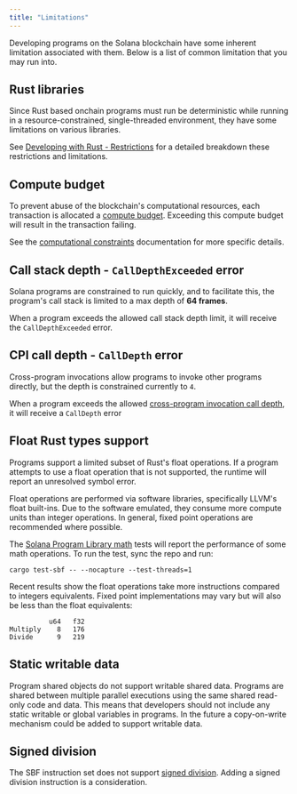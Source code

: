 ```yaml
---
title: "Limitations"
---
```


Developing programs on the Solana blockchain have some inherent limitation
associated with them. Below is a list of common limitation that you may run
into.

## Rust libraries

Since Rust based onchain programs must run be deterministic while running in a
resource-constrained, single-threaded environment, they have some limitations on
various libraries.

See
[Developing with Rust - Restrictions](/docs/programs/lang-rust.md#restrictions)
for a detailed breakdown these restrictions and limitations.

## Compute budget

To prevent abuse of the blockchain's computational resources, each transaction
is allocated a [compute budget](/docs/terminology.md#compute-budget). Exceeding
this compute budget will result in the transaction failing.

See the [computational constraints](/docs/core/fees.md#compute-budget)
documentation for more specific details.

## Call stack depth - `CallDepthExceeded` error

Solana programs are constrained to run quickly, and to facilitate this, the
program's call stack is limited to a max depth of **64 frames**.

When a program exceeds the allowed call stack depth limit, it will receive the
`CallDepthExceeded` error.

## CPI call depth - `CallDepth` error

Cross-program invocations allow programs to invoke other programs directly, but
the depth is constrained currently to `4`.

When a program exceeds the allowed
[cross-program invocation call depth](/docs/core/cpi.md), it will receive a
`CallDepth` error

## Float Rust types support

Programs support a limited subset of Rust's float operations. If a program
attempts to use a float operation that is not supported, the runtime will report
an unresolved symbol error.

Float operations are performed via software libraries, specifically LLVM's float
built-ins. Due to the software emulated, they consume more compute units than
integer operations. In general, fixed point operations are recommended where
possible.

The
[Solana Program Library math](https://github.com/solana-labs/solana-program-library/tree/master/libraries/math)
tests will report the performance of some math operations. To run the test, sync
the repo and run:

```shell
cargo test-sbf -- --nocapture --test-threads=1
```

Recent results show the float operations take more instructions compared to
integers equivalents. Fixed point implementations may vary but will also be less
than the float equivalents:

```text
          u64   f32
Multiply    8   176
Divide      9   219
```

## Static writable data

Program shared objects do not support writable shared data. Programs are shared
between multiple parallel executions using the same shared read-only code and
data. This means that developers should not include any static writable or
global variables in programs. In the future a copy-on-write mechanism could be
added to support writable data.

## Signed division

The SBF instruction set does not support
[signed division](https://www.kernel.org/doc/html/latest/bpf/bpf_design_QA.Html#q-why-there-is-no-bpf-sdiv-for-signed-divide-operation).
Adding a signed division instruction is a consideration.
